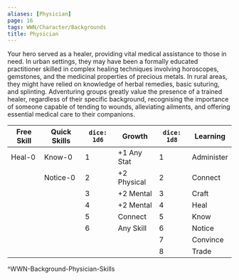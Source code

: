 ```yaml
---
aliases: [Physician]
page: 16
tags: WWN/Character/Backgrounds
title: Physician
---
```


Your hero served as a healer, providing vital medical assistance to those in need. In urban settings, they may have been a formally educated practitioner skilled in complex healing techniques involving horoscopes, gemstones, and the medicinal properties of precious metals. In rural areas, they might have relied on knowledge of herbal remedies, basic suturing, and splinting. Adventuring groups greatly value the presence of a trained healer, regardless of their specific background, recognising the importance of someone capable of tending to wounds, alleviating ailments, and offering essential medical care to their companions.


| Free Skill | Quick Skills | `dice: 1d6` | Growth      | `dice: 1d8` | Learning   |
|------------|--------------|-------------|-------------|-------------|------------|
| Heal-0     | Know-0       | 1           | +1 Any Stat | 1           | Administer |
|            | Notice-0     | 2           | +2 Physical | 2           | Connect    |
|            |              | 3           | +2 Mental   | 3           | Craft      |
|            |              | 4           | +2 Mental   | 4           | Heal       |
|            |              | 5           | Connect     | 5           | Know       |
|            |              | 6           | Any Skill   | 6           | Notice     |
|            |              |             |             | 7           | Convince   |
|            |              |             |             | 8           | Trade      |
^WWN-Background-Physician-Skills

